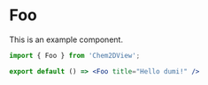 # Foo

This is an example component.

```jsx
import { Foo } from 'Chem2DView';

export default () => <Foo title="Hello dumi!" />
```
